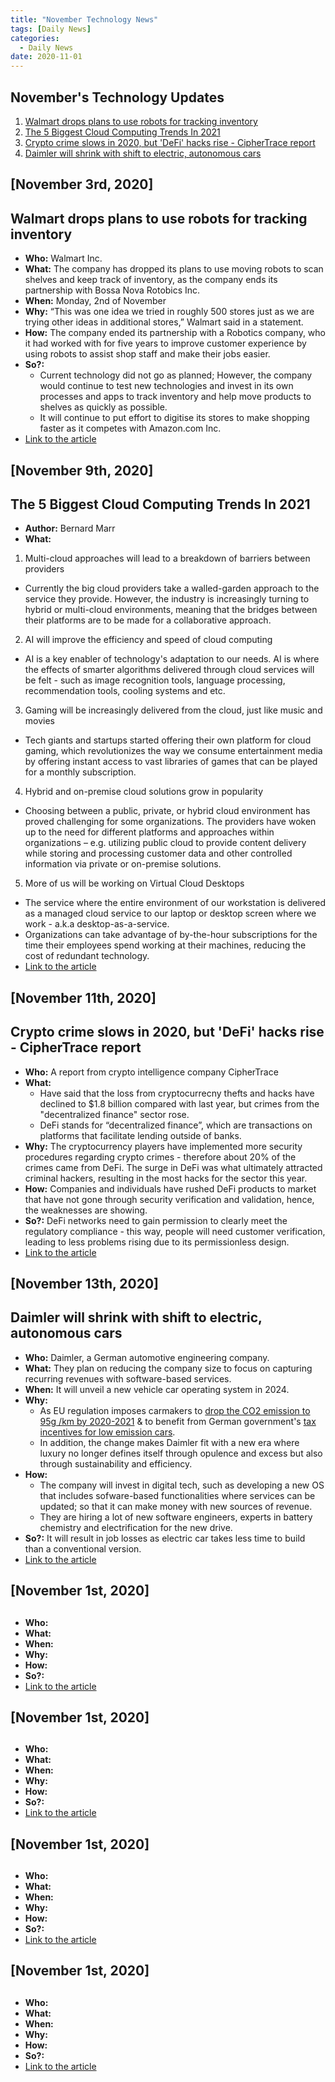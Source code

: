 ```yaml
---
title: "November Technology News"
tags: [Daily News]
categories:
  - Daily News
date: 2020-11-01
---
```


## **November's Technology Updates**

1. [Walmart drops plans to use robots for tracking inventory](#walmart-drops-plans-to-use-robots-for-tracking-inventory)   
2. [The 5 Biggest Cloud Computing Trends In 2021](#the-5-biggest-cloud-computing-trends-in-2021)   
3. [Crypto crime slows in 2020, but 'DeFi' hacks rise - CipherTrace report](#crypto-crime-slows-in-2020-but-defi-hacks-rise-cipher-trace-report)   
4. [Daimler will shrink with shift to electric, autonomous cars](#daimler-will-shrink-with-shift-to-electric-autonomous-cars)   


## [November 3rd, 2020]

##  Walmart drops plans to use robots for tracking inventory
- **Who:**  Walmart Inc.
- **What:**  The company has dropped its plans to use moving robots to scan shelves and keep track of inventory, as the company ends its partnership with Bossa Nova Rotobics Inc.
- **When:**  Monday, 2nd of November
- **Why:**  “This was one idea we tried in roughly 500 stores just as we are trying other ideas in additional stores,” Walmart said in a statement.
- **How:**  The company ended its partnership with a Robotics company, who it had worked with for five years to improve customer experience by using robots to assist shop staff and make their jobs easier.
- **So?:**  
  - Current technology did not go as planned; However, the company would continue to test new technologies and invest in its own processes and apps to track inventory and help move products to shelves as quickly as possible.
  - It will continue to put effort to digitise its stores to make shopping faster as it competes with Amazon.com Inc.
- [Link to the article](https://www.reuters.com/article/us-walmart-robots/walmart-drops-plans-to-use-robots-for-tracking-inventory-idUSKBN27I2MU)


## [November 9th, 2020]

##  The 5 Biggest Cloud Computing Trends In 2021
- **Author:**  Bernard Marr
- **What:**
1. Multi-cloud approaches will lead to a breakdown of barriers between providers
  - Currently the big cloud providers take a walled-garden approach to the service they provide. However, the industry is increasingly turning to hybrid or multi-cloud environments, meaning that the bridges between their platforms are to be made for a collaborative approach.

2. AI will improve the efficiency and speed of cloud computing
  - AI is a key enabler of technology's adaptation to our needs. AI is where the effects of smarter algorithms delivered through cloud services will be felt - such as image recognition tools, language processing, recommendation tools, cooling systems and etc.

3. Gaming will be increasingly delivered from the cloud, just like music and movies
  - Tech giants and startups started offering their own platform for cloud gaming, which revolutionizes the way we consume entertainment media by offering instant access to vast libraries of games that can be played for a monthly subscription.  

4. Hybrid and on-premise cloud solutions grow in popularity
  - Choosing between a public, private, or hybrid cloud environment has proved challenging for some organizations. The providers have woken up to the need for different platforms and approaches within organizations – e.g. utilizing public cloud to provide content delivery while storing and processing customer data and other controlled information via private or on-premise solutions.

5. More of us will be working on Virtual Cloud Desktops
  - The service where the entire environment of our workstation is delivered as a managed cloud service to our laptop or desktop screen where we work - a.k.a desktop-as-a-service.
  - Organizations can take advantage of by-the-hour subscriptions for the time their employees spend working at their machines, reducing the cost of redundant technology.
- [Link to the article](https://www.forbes.com/sites/bernardmarr/2020/11/02/the-5-biggest-cloud-computing-trends-in-2021/?sh=64c0241512d9)


## [November 11th, 2020]

##  Crypto crime slows in 2020, but 'DeFi' hacks rise - CipherTrace report
- **Who:**  A report from crypto intelligence company CipherTrace
- **What:**  
  - Have said that the loss from cryptocurrecny thefts and hacks have declined to $1.8 billion compared with last year, but crimes from the "decentralized finance" sector rose.
  -  DeFi stands for “decentralized finance”, which are transactions on platforms that facilitate lending outside of banks.
- **Why:**  The cryptocurrency players have implemented more security procedures regarding crypto crimes - therefore about 20% of the crimes came from DeFi. The surge in DeFi was what ultimately attracted criminal hackers, resulting in the most hacks for the sector this year.
- **How:**  Companies and individuals have rushed DeFi products to market that have not gone through security verification and validation, hence, the weaknesses are showing.
- **So?:**  DeFi networks need to gain permission to clearly meet the regulatory compliance - this way, people will need customer verification, leading to less problems rising due to its permissionless design.
- [Link to the article](https://www.reuters.com/article/us-crypto-currencies-crime/crypto-crime-slows-in-2020-but-defi-hacks-rise-ciphertrace-report-idUSKBN27Q29N)



## [November 13th, 2020]

##  Daimler will shrink with shift to electric, autonomous cars
- **Who:**  Daimler, a German automotive engineering company.
- **What:**  They plan on reducing the company size to focus on capturing recurring revenues with software-based services.
- **When:**  It will unveil a new vehicle car operating system in 2024.
- **Why:**  
  - As EU regulation imposes carmakers to [drop the CO2 emission to 95g /km by 2020-2021](https://www.brusselstimes.com/news/eu-affairs/60725/car-makers-turn-electric-as-european-regulations-kick-in/) & to benefit from German government's [tax incentives for low emission cars](https://www.cleanenergywire.org/news/new-cars-germany-becoming-greener-not-green-enough).
  - In addition, the change makes Daimler fit with a new era where luxury no longer defines itself through opulence and excess but also through sustainability and efficiency.
- **How:**  
  - The company will invest in digital tech, such as developing a new OS that includes sofware-based functionalities where services can be updated; so that it can make money with new sources of revenue.
  - They are hiring a lot of new software engineers, experts in battery chemistry and electrification for the new drive.
- **So?:**  It will result in job losses as electric car takes less time to build than a conventional version.
- [Link to the article](https://www.reuters.com/article/idUSKBN27S2QA)



## [November 1st, 2020]

##  
- **Who:**  
- **What:**  
- **When:**  
- **Why:**  
- **How:**  
- **So?:**  
- [Link to the article]()


## [November 1st, 2020]

##  
- **Who:**  
- **What:**  
- **When:**  
- **Why:**  
- **How:**  
- **So?:**  
- [Link to the article]()


## [November 1st, 2020]

##  
- **Who:**  
- **What:**  
- **When:**  
- **Why:**  
- **How:**  
- **So?:**  
- [Link to the article]()


## [November 1st, 2020]

##  
- **Who:**  
- **What:**  
- **When:**  
- **Why:**  
- **How:**  
- **So?:**  
- [Link to the article]()
